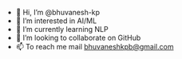 - 👋 Hi, I’m @bhuvanesh-kp
- 👀 I’m interested in AI/ML
- 🌱 I’m currently learning NLP
- 💞️ I’m looking to collaborate on GitHub
- 📫 To reach me mail bhuvaneshkpb@gmail.com

<!---
bhuvanesh-kp/bhuvanesh-kp is a ✨ special ✨ repository because its `README.md` (this file) appears on your GitHub profile.
You can click the Preview link to take a look at your changes.
--->
